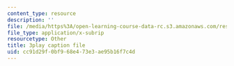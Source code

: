 ```yaml
---
content_type: resource
description: ''
file: /media/https%3A/open-learning-course-data-rc.s3.amazonaws.com/res-3-004-visualizing-materials-science-fall-2017/cc91d29f0bf968e473e3ae95b16f7c4d_cFZaKWiBD6I.srt
file_type: application/x-subrip
resourcetype: Other
title: 3play caption file
uid: cc91d29f-0bf9-68e4-73e3-ae95b16f7c4d
---
```

